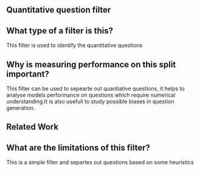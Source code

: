 ## Quantitative question filter

## What type of a filter is this?

This filter is used to identify the quantitative questions

## Why is measuring performance on this split important?
This filter can be used to sepearte out quantiative questions, it helps to analyse models performance on questions which require numerical understanding.It is also usefull to study possible biases in question generation.

## Related Work

## What are the limitations of this filter?
This is a simple filter and separtes out questions based on some heuristics